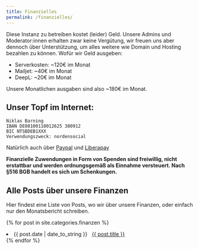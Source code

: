 ```yaml
---
title: Finanzielles
permalink: /finanzielles/
---
```


Diese Instanz zu betreiben kostet (leider) Geld. Unsere Admins und Moderator:innen erhalten zwar keine Vergütung, wir freuen uns aber dennoch über Unterstützung, um alles weitere wie Domain und Hosting bezahlen zu können.
Wofür wir Geld ausgeben:
- Serverkosten: ~120€ im Monat
- Mailjet: ~40€ im Monat
- DeepL: ~20€ im Monat

Unsere Monatlichen ausgaben sind also ~180€ im Monat.

## Unser Topf im Internet:
    Niklas Barning
    IBAN DE08100110012625 380912
    BIC NTSBDEB1XXX
    Verwendungszweck: nordensocial

Natürlich auch über [Paypal](https://paypal.me/nordensocial) und [Liberapay](https://liberapay.com/norden.social">Liberapay)

**Finanzielle Zuwendungen in Form von Spenden sind freiwillig, nicht erstattbar und werden ordnungsgemäß als Einnahme versteuert. Nach §516 BGB handelt es sich um Schenkungen.**

## Alle Posts über unsere Finanzen
Hier findest eine Liste von Posts, wo wir über unsere Finanzen, oder einfach nur den Monatsbericht schreiben.

{% for post in site.categories.finanzen %}
 <li><span>{{ post.date | date_to_string }}</span> &nbsp; <a href="{{ post.url }}">{{ post.title }}</a></li>
{% endfor %}